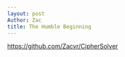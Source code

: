 ```yaml
---
layout: post
Author: Zac
title: The Humble Beginning
---
```


https://github.com/Zacvr/CipherSolver
